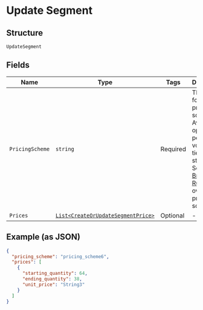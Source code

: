 
# Update Segment

## Structure

`UpdateSegment`

## Fields

| Name | Type | Tags | Description |
|  --- | --- | --- | --- |
| `PricingScheme` | `string` | Required | The handle for the pricing scheme. Available options: per_unit, volume, tiered, stairstep. See [Price Bracket Rules](https://help.chargify.com/products/product-components.html#price-bracket-rules) for an overview of pricing schemes. |
| `Prices` | [`List<CreateOrUpdateSegmentPrice>`](../../doc/models/create-or-update-segment-price.md) | Optional | - |

## Example (as JSON)

```json
{
  "pricing_scheme": "pricing_scheme6",
  "prices": [
    {
      "starting_quantity": 64,
      "ending_quantity": 38,
      "unit_price": "String3"
    }
  ]
}
```

